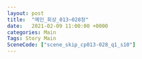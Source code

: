 ```yaml
---
layout: post
title:  "메인_회상_013~028장"
date:   2021-02-09 11:00:00 +0000
categories: Main
Tags: Story Main
SceneCode: ["scene_skip_cp013-028_q1_s10"]
---
```

